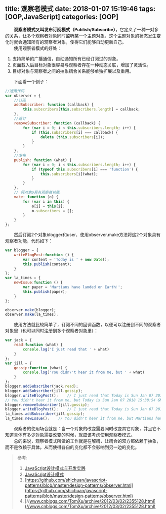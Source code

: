 title: 观察者模式
date: 2018-01-07 15:19:46
tags: [OOP,JavaScript]
categories: [OOP]
---
&emsp;&emsp;**观察者模式又叫发布订阅模式（Publish/Subscribe）**，它定义了一种一对多的关系，让多个观察者对象同时监听某一个主题对象，这个主题对象的状态发生变化时就会通知所有的观察者对象，使得它们能够自动更新自己。    
&emsp;&emsp;使用观察者模式的好处：    
1. 支持简单的广播通信，自动通知所有已经订阅过的对象。
1. 页面载入后目标对象很容易与观察者存在一种动态关联，增加了灵活性。
1. 目标对象与观察者之间的抽象耦合关系能够单独扩展以及重用。

&emsp;&emsp;下面看一个例子：    
```js
//通用代码
var observer = {
    //订阅
    addSubscriber: function (callback) {
        this.subscribers[this.subscribers.length] = callback;
    },
    //退订
    removeSubscriber: function (callback) {
        for (var i = 0; i < this.subscribers.length; i++) {
            if (this.subscribers[i] === callback) {
                delete (this.subscribers[i]);
            }
        }
    },
    //发布
    publish: function (what) {
        for (var i = 0; i < this.subscribers.length; i++) {
            if (typeof this.subscribers[i] === 'function') {
                this.subscribers[i](what);
            }
        }
    },
    // 将对象o具有观察者功能
    make: function (o) { 
        for (var i in this) {
            o[i] = this[i];
            o.subscribers = [];
        }
    }
};
```
&emsp;&emsp;然后订阅2个对象blogger和user，使用observer.make方法将这2个对象具有观察者功能，代码如下：    
```js
var blogger = {
    writeBlogPost:function () {
        var content = 'Today is ' + new Date();
        this.publish(content);
    }
};
var la_times = {
    newIssue:function () {
        var paper = 'Martians have landed on Earth!';
        this.publish(paper);
    }
};

observer.make(blogger);
observer.make(la_times);
```
&emsp;&emsp;使用方法就比较简单了，订阅不同的回调函数，以便可以注册到不同的观察者对象里（也可以同时注册到多个观察者对象里）：
```js
var jack = {
    read:function (what) {
        console.log('I just read that ' + what)
    }
};
var jill = {
    gossip:function (what) {
        console.log('You didn\'t hear it from me, but ' + what)
    }
};
blogger.addSubscriber(jack.read);
blogger.addSubscriber(jill.gossip);
blogger.writeBlogPost();    // I just read that Today is Sun Jan 07 2018 15:38:54 GMT+0800 (中国标准时间)
// You didn't hear it from me, but Today is Sun Jan 07 2018 15:38:54 GMT+0800 (中国标准时间)
blogger.removeSubscriber(jill.gossip);
blogger.writeBlogPost();    // I just read that Today is Sun Jan 07 2018 15:39:46 GMT+0800 (中国标准时间)
la_times.addSubscriber(jill.gossip);
la_times.newIssue();    // You didn't hear it from me, but Martians have landed on Earth!
```
&emsp;&emsp;观察者的使用场合就是：当一个对象的改变需要同时改变其它对象，并且它不知道具体有多少对象需要改变的时候，就应该考虑使用观察者模式。    
&emsp;&emsp;总的来说，观察者模式所做的工作就是在解耦，让耦合的双方都依赖于抽象，而不是依赖于具体。从而使得各自的变化都不会影响到另一边的变化。    

> 参考: 
> 1. [JavaScript设计模式与开发实践](https://book.douban.com/subject/26382780/) 
> 1. [JavaScript设计模式](https://book.douban.com/subject/26589719/) 
> 1. [https://github.com/shichuan/javascript-patterns/blob/master/design-patterns/observer.html](https://github.com/shichuan/javascript-patterns/blob/master/design-patterns/observer.html)
> 1. [//www.cnblogs.com/TomXu/archive/2012/03/02/2355128.html](//www.cnblogs.com/TomXu/archive/2012/03/02/2355128.html)
